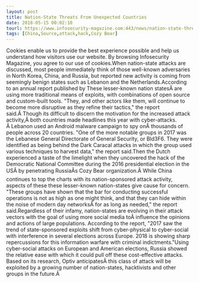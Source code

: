 ```yaml
---
layout: post
title: Nation-State Threats From Unexpected Countries
date: 2018-05-15 00:02:10
tourl: https://www.infosecurity-magazine.com:443/news/nation-state-threats-from/
tags: [China,Source,attack,hack,Cozy Bear]
---
```

Cookies enable us to provide the best experience possible and help us understand how visitors use our website. By browsing Infosecurity Magazine, you agree to our use of cookies.When nation-state attacks are discussed, most people immediately think of those well-known adversaries in North Korea, China, and Russia, but reported new activity is coming from seemingly benign states such as Lebanon and the Netherlands.According to an annual report published by These lesser-known nation statesÂ are using more traditional means of exploits, with combinations of open source and custom-built tools. "They, and other actors like them, will continue to become more disruptive as they refine their tactics," the report said.Â Though its difficult to discern the motivation for the increased attack activity,Â both countries made headlines this year with cyber-attacks. Â Lebanon used an Android malware campaign to spy onÂ thousands of people across 20 countries. "One of the more notable groups in 2017 was the Lebanese General Directorate of General Security, or Bld3F6. They were identified as being behind the Dark Caracal attacks in which the group used various techniques to harvest data," the report said.Then the Dutch experienced a taste of the limelight when they uncovered the hack of the Democratic National Committee during the 2016 presidential election in the USÂ by penetrating RussiaÂs Cozy Bear organization.Â While China continues to top the charts with its nation-sponsored attack activity, aspects of these these lesser-known nation-states give cause for concern. "These groups have shown that the bar for conducting successful operations is not as high as one might think, and that they can hide within the noise of modern day networksÂ for as long as needed," the report said.Regardless of their infamy, nation-states are evolving in their attack vectors with the goal of using more social media toÂ influence the opinions and actions of large populations. According to the report, "2017 saw the trend of state-sponsored exploits shift from cyber-physical to cyber-social with interference in several elections across Europe. 2018 is showing sharp repercussions for this information warfare with criminal indictments."Using cyber-social attacks on European and American elections, Russia showed the relative ease with which it could pull off these cost-effective attacks. Based on its research, Optiv anticipatesÂ this class of attack will be exploited by a growing number of nation-states, hacktivists and other groups in the future.Â 